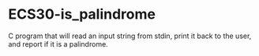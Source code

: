 # ECS30-is_palindrome
C program that will read an input string from stdin, print it back to the user, and report if it is a palindrome.
